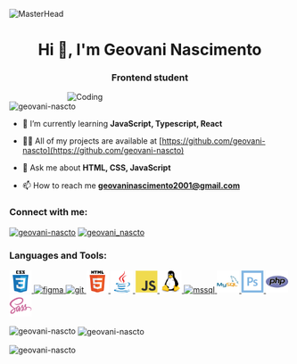 ![MasterHead](https://hbr.org/resources/images/article_assets/2021/06/Jun21_26_1221368566_1159233041_1219183183.gif)
<h1 align="center">Hi 👋, I'm Geovani Nascimento</h1>
<h3 align="center">Frontend student</h3>
<img align="right" alt="Coding" width="400" src="https://media.giphy.com/media/v1.Y2lkPTc5MGI3NjExMzYxOTRkZTVjMzQxOTlhMDBkMTFlMmUzYzk3YjExMGE3OGQ2MWQwMSZjdD1n/qgQUggAC3Pfv687qPC/giphy.gif"

<p align="left"> <img src="https://komarev.com/ghpvc/?username=geovani-nascto&label=Profile%20views&color=0e75b6&style=flat" alt="geovani-nascto" /> </p>

- 🌱 I’m currently learning **JavaScript, Typescript, React**

- 👨‍💻 All of my projects are available at [https://github.com/geovani-nascto](https://github.com/geovani-nascto)

- 💬 Ask me about **HTML, CSS, JavaScript**

- 📫 How to reach me **geovaninascimento2001@gmail.com**

<h3 align="left">Connect with me:</h3>
<p align="left">
<a href="https://linkedin.com/in/geovani-nascto" target="blank"><img align="center" src="https://raw.githubusercontent.com/rahuldkjain/github-profile-readme-generator/master/src/images/icons/Social/linked-in-alt.svg" alt="geovani-nascto" height="30" width="40" /></a>
<a href="https://instagram.com/geovani_nascto" target="blank"><img align="center" src="https://raw.githubusercontent.com/rahuldkjain/github-profile-readme-generator/master/src/images/icons/Social/instagram.svg" alt="geovani_nascto" height="30" width="40" /></a>
</p>

<h3 align="left">Languages and Tools:</h3>
<p align="left"> <a href="https://www.w3schools.com/css/" target="_blank" rel="noreferrer"> <img src="https://raw.githubusercontent.com/devicons/devicon/master/icons/css3/css3-original-wordmark.svg" alt="css3" width="40" height="40"/> </a> <a href="https://www.figma.com/" target="_blank" rel="noreferrer"> <img src="https://www.vectorlogo.zone/logos/figma/figma-icon.svg" alt="figma" width="40" height="40"/> </a> <a href="https://git-scm.com/" target="_blank" rel="noreferrer"> <img src="https://www.vectorlogo.zone/logos/git-scm/git-scm-icon.svg" alt="git" width="40" height="40"/> </a> <a href="https://www.w3.org/html/" target="_blank" rel="noreferrer"> <img src="https://raw.githubusercontent.com/devicons/devicon/master/icons/html5/html5-original-wordmark.svg" alt="html5" width="40" height="40"/> </a> <a href="https://www.java.com" target="_blank" rel="noreferrer"> <img src="https://raw.githubusercontent.com/devicons/devicon/master/icons/java/java-original.svg" alt="java" width="40" height="40"/> </a> <a href="https://developer.mozilla.org/en-US/docs/Web/JavaScript" target="_blank" rel="noreferrer"> <img src="https://raw.githubusercontent.com/devicons/devicon/master/icons/javascript/javascript-original.svg" alt="javascript" width="40" height="40"/> </a> <a href="https://www.linux.org/" target="_blank" rel="noreferrer"> <img src="https://raw.githubusercontent.com/devicons/devicon/master/icons/linux/linux-original.svg" alt="linux" width="40" height="40"/> </a> <a href="https://www.microsoft.com/en-us/sql-server" target="_blank" rel="noreferrer"> <img src="https://www.svgrepo.com/show/303229/microsoft-sql-server-logo.svg" alt="mssql" width="40" height="40"/> </a> <a href="https://www.mysql.com/" target="_blank" rel="noreferrer"> <img src="https://raw.githubusercontent.com/devicons/devicon/master/icons/mysql/mysql-original-wordmark.svg" alt="mysql" width="40" height="40"/> </a> <a href="https://www.photoshop.com/en" target="_blank" rel="noreferrer"> <img src="https://raw.githubusercontent.com/devicons/devicon/master/icons/photoshop/photoshop-line.svg" alt="photoshop" width="40" height="40"/> </a> <a href="https://www.php.net" target="_blank" rel="noreferrer"> <img src="https://raw.githubusercontent.com/devicons/devicon/master/icons/php/php-original.svg" alt="php" width="40" height="40"/> </a> <a href="https://sass-lang.com" target="_blank" rel="noreferrer"> <img src="https://raw.githubusercontent.com/devicons/devicon/master/icons/sass/sass-original.svg" alt="sass" width="40" height="40"/> </a> </p>

<p><img align="left" src="https://github-readme-stats.vercel.app/api/top-langs?username=geovani-nascto&show_icons=true&locale=en&layout=compact" alt="geovani-nascto" /></p>

<p>&nbsp;<img align="center" src="https://github-readme-stats.vercel.app/api?username=geovani-nascto&show_icons=true&locale=en" alt="geovani-nascto" /></p>

<p><img align="center" src="https://github-readme-streak-stats.herokuapp.com/?user=geovani-nascto&" alt="geovani-nascto" /></p>
